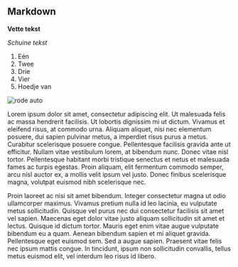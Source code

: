 ## Markdown

**Vette tekst**

*Schuine tekst*

1. Eén
2. Twee
3. Drie
4. Vier
5. Hoedje van


![rode auto](https://i.pinimg.com/736x/d1/83/76/d18376947179e77ac1d8774ae141f1e8.jpg)

Lorem ipsum dolor sit amet, consectetur adipiscing elit. Ut malesuada felis ac massa hendrerit facilisis. Ut lobortis dignissim mi ut dictum. Vivamus et eleifend risus, at commodo urna. Aliquam aliquet, nisi nec elementum posuere, dui sapien pulvinar metus, a imperdiet risus purus a metus. Curabitur scelerisque posuere congue. Pellentesque facilisis gravida ante ut efficitur. Nullam vitae vestibulum lorem, at bibendum nunc. Donec vitae nisl tortor. Pellentesque habitant morbi tristique senectus et netus et malesuada fames ac turpis egestas. Proin aliquam, elit fermentum commodo semper, arcu nisl auctor ex, a mollis velit ipsum vel justo. Donec finibus scelerisque magna, volutpat euismod nibh scelerisque nec.

Proin laoreet ac nisi sit amet bibendum. Integer consectetur magna ut odio ullamcorper maximus. Vivamus pretium nulla id leo lacinia, eu vulputate metus sollicitudin. Quisque vel purus nec dui consectetur facilisis sit amet vel sapien. Maecenas eget dolor vitae justo aliquam sollicitudin sit amet et lectus. Quisque id dictum tortor. Mauris eget enim vitae augue vulputate bibendum eu a quam. Aenean bibendum sapien et mi aliquet gravida. Pellentesque eget euismod sem. Sed a augue sapien. Praesent vitae felis nec ipsum mattis congue. In tincidunt, ipsum non sollicitudin convallis, tellus metus euismod elit, vel interdum leo risus id libero.


